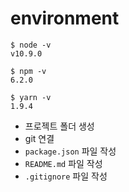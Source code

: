 # environment

```
$ node -v
v10.9.0

$ npm -v
6.2.0

$ yarn -v
1.9.4
```

- 프로젝트 폴더 생성
- git 연결
- `package.json` 파일 작성
- `README.md` 파일 작성
- `.gitignore` 파일 작성

